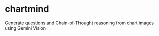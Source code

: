 # chartmind
Generate questions and Chain-of-Thought reasoning from chart images using Gemini Vision
